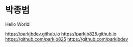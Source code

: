 # 박종범

Hello World!

https://parkjbdev.github.io
https://parkjb825.github.io
https://github.com/parkjb825
https://github.com/parkjbdev
